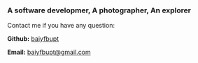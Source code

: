 ### A software developmer, A photographer, An explorer

Contact me if you have any question:

**Github:** [baiyfbupt](https://github.com/baiyfbupt)

**Email:** baiyfbupt@gmail.com

